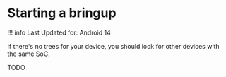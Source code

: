 # Starting a bringup

!!! info
    Last Updated for: Android 14
    
If there's no trees for your device, you should look for other devices with the same SoC.

TODO
